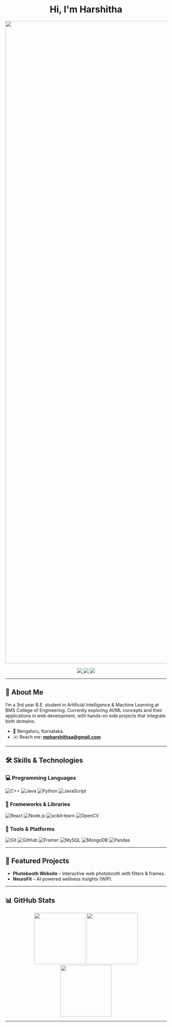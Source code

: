 <h1 align="center">Hi, I'm Harshitha</h1>
<p align="center">
  <img src="https://media0.giphy.com/media/v1.Y2lkPTc5MGI3NjExcWExb2ppYTFocXlsN21lYjN4cDl6djIxbWJqazI3dDVzZXd3dHlqciZlcD12MV9pbnRlcm5hbF9naWZfYnlfaWQmY3Q9Zw/5e25aUTZPcI94uMZgv/giphy.gif" width="2000" />
</p>


<p align="center">
  <a href="https://<your-portfolio-url>">
    <img src="https://img.shields.io/badge/🌐_Portfolio-ff69b4?style=for-the-badge" />
  </a>
  <a href="https://github.com/Harshitha418">
    <img src="https://img.shields.io/badge/💻_GitHub-181717?style=for-the-badge&logo=github&logoColor=white" />
  </a>
  <a href="https://www.linkedin.com/in/mpharshithaa">
    <img src="https://img.shields.io/badge/🔗_LinkedIn-0077B5?style=for-the-badge&logo=linkedin&logoColor=white" />
  </a>
</p>


---

## 🧠 About Me
I’m a 3rd year B.E. student in Artificial Intelligence & Machine Learning at BMS College of Engineering.
Currently exploring AI/ML concepts and their applications in web development, with hands-on side projects that integrate both domains.

- 📍 Bengaluru, Karnataka.  
- ✉️ Reach me: **mpharshithaa@gmail.com**

---

## 🛠️ Skills & Technologies

### 💻 Programming Languages

![C++](https://img.shields.io/badge/C++-00599C?logo=c%2B%2B&logoColor=white&style=for-the-badge)
![Java](https://img.shields.io/badge/Java-007396?logo=openjdk&logoColor=white&style=for-the-badge)
![Python](https://img.shields.io/badge/Python-3776AB?logo=python&logoColor=white&style=for-the-badge)
![JavaScript](https://img.shields.io/badge/JavaScript-F7DF1E?logo=javascript&logoColor=black&style=for-the-badge)


### 🧩 Frameworks & Libraries
![React](https://img.shields.io/badge/React-20232A?logo=react&logoColor=61DAFB&style=for-the-badge)
![Node.js](https://img.shields.io/badge/Node.js-339933?logo=node.js&logoColor=white&style=for-the-badge)
![scikit‑learn](https://img.shields.io/badge/scikit--learn-F7931E?logo=scikitlearn&logoColor=white&style=for-the-badge)
![OpenCV](https://img.shields.io/badge/OpenCV-5C3EE8?logo=opencv&logoColor=white&style=for-the-badge)

### 🧰 Tools & Platforms
![Git](https://img.shields.io/badge/Git-F05032?logo=git&logoColor=white&style=for-the-badge)
![GitHub](https://img.shields.io/badge/GitHub-181717?logo=github&logoColor=white&style=for-the-badge)
![Framer](https://img.shields.io/badge/Framer-0055FF?logo=framer&logoColor=white&style=for-the-badge)
![MySQL](https://img.shields.io/badge/MySQL-4479A1?logo=mysql&logoColor=white&style=for-the-badge)
![MongoDB](https://img.shields.io/badge/MongoDB-47A248?logo=mongodb&logoColor=white&style=for-the-badge)
![Pandas](https://img.shields.io/badge/Pandas-150458?logo=pandas&logoColor=white&style=for-the-badge)

---

## 🚀 Featured Projects
- **Photobooth Website** – Interactive web photobooth with filters & frames.  
- **NeuroFit** – AI‑powered wellness insights (WIP).  


---

## 📊 GitHub Stats

<div align="center">

<!-- Overall Stats -->
<img height="160" src="https://github-readme-stats.vercel.app/api?username=Harshitha418&show_icons=true&hide_title=true&count_private=true&theme=radical" />

<!-- Most Used Languages -->
<img height="160" src="https://github-readme-stats.vercel.app/api/top-langs/?username=Harshitha418&layout=compact&theme=radical" />

<!-- Streak (optional) -->
<br/>
<img height="160" src="https://streak-stats.demolab.com?user=Harshitha418&theme=radical" />

</div>

---
